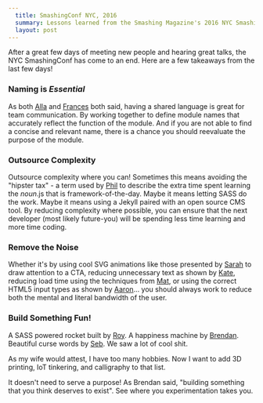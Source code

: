 ```yaml
---
  title: SmashingConf NYC, 2016
  summary: Lessons learned from the Smashing Magazine's 2016 NYC Smashing Conference.
  layout: post
---
```



After a great few days of meeting new people and hearing great talks, the NYC SmashingConf has come to an end. Here are a few takeaways from the last few days!

### Naming is _Essential_ 

As both [Alla](https://twitter.com/craftui) and [Frances](https://twitter.com/phae) both said, having a shared language is great for team communication. By working together to define module names that accurately reflect the function of the module. And if you are not able to find a concise and relevant name, there is a chance you should reevaluate the purpose of the module.

### Outsource Complexity

Outsource complexity where you can! Sometimes this means avoiding the "hipster tax" - a term used by [Phil](https://twitter.com/philhawksworth) to describe the extra time spent learning the _noun_.js that is framework-of-the-day. Maybe it means letting SASS do the work. Maybe it means using a Jekyll paired with an open source CMS tool. By reducing complexity where possible, you can ensure that the next developer (most likely future-you) will be spending less time learning and more time coding. 

### Remove the Noise

Whether it's by using cool SVG animations like those presented by [Sarah](http://twitter.com/sarah_edo) to draw attention to a CTA, reducing unnecessary text as shown by [Kate](https://twitter.com/katekiefer), reducing load time using the techniques from [Mat](https://twitter.com/wilto), or using the correct HTML5 input types as shown by [Aaron](https://twitter.com/aarongusfson)... you should always work to reduce both the mental and literal bandwidth of the user. 

### Build Something Fun!

A SASS powered rocket built by [Roy](https://twitter.com/roy). A happiness machine by [Brendan](https://twitter.com/brendandawes). Beautiful curse words by [Seb](https://twitter.com/SebLester). We saw a lot of cool shit.

As my wife would attest, I have too many hobbies. Now I want to add 3D printing, IoT tinkering, and calligraphy to that list. 

It doesn't need to serve a purpose! As Brendan said, "building something that you think deserves to exist". See where you experimentation takes you.
